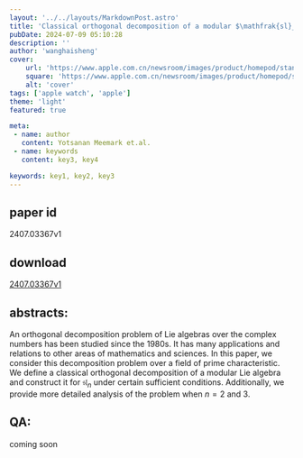```yaml
---
layout: '../../layouts/MarkdownPost.astro'
title: 'Classical orthogonal decomposition of a modular $\mathfrak{sl}_n$'
pubDate: 2024-07-09 05:10:28
description: ''
author: 'wanghaisheng'
cover:
    url: 'https://www.apple.com.cn/newsroom/images/product/homepod/standard/Apple-HomePod-hero-230118_big.jpg.large_2x.jpg'
    square: 'https://www.apple.com.cn/newsroom/images/product/homepod/standard/Apple-HomePod-hero-230118_big.jpg.large_2x.jpg'
    alt: 'cover'
tags: ['apple watch', 'apple'] 
theme: 'light'
featured: true

meta:
 - name: author
   content: Yotsanan Meemark et.al.
 - name: keywords
   content: key3, key4

keywords: key1, key2, key3
---
```


## paper id
2407.03367v1
## download
[2407.03367v1](http://arxiv.org/abs/2407.03367v1)
## abstracts:
An orthogonal decomposition problem of Lie algebras over the complex numbers has been studied since the 1980s. It has many applications and relations to other areas of mathematics and sciences. In this paper, we consider this decomposition problem over a field of prime characteristic. We define a classical orthogonal decomposition of a modular Lie algebra and construct it for $\mathfrak{sl}_n$ under certain sufficient conditions. Additionally, we provide more detailed analysis of the problem when $n = 2$ and $3$.
## QA:
coming soon
